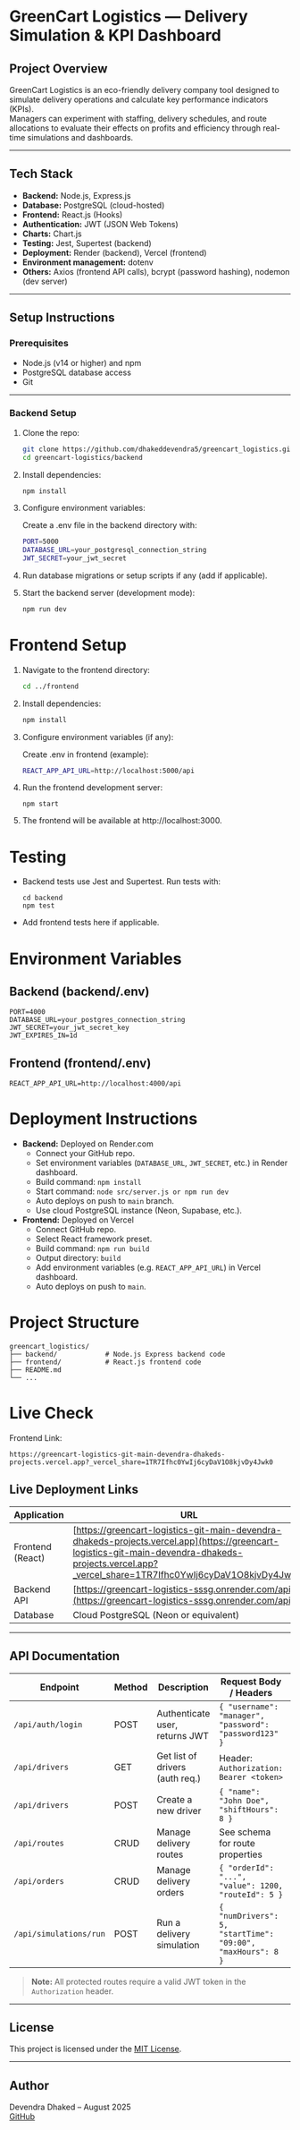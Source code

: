 # GreenCart Logistics — Delivery Simulation & KPI Dashboard

## Project Overview

GreenCart Logistics is an eco-friendly delivery company tool designed to simulate delivery operations and calculate key performance indicators (KPIs).  
Managers can experiment with staffing, delivery schedules, and route allocations to evaluate their effects on profits and efficiency through real-time simulations and dashboards.

---

## Tech Stack

- **Backend:** Node.js, Express.js  
- **Database:** PostgreSQL (cloud-hosted)  
- **Frontend:** React.js (Hooks)  
- **Authentication:** JWT (JSON Web Tokens)  
- **Charts:** Chart.js  
- **Testing:** Jest, Supertest (backend)  
- **Deployment:** Render (backend), Vercel (frontend)  
- **Environment management:** dotenv  
- **Others:** Axios (frontend API calls), bcrypt (password hashing), nodemon (dev server)

---

## Setup Instructions

### Prerequisites

- Node.js (v14 or higher) and npm  
- PostgreSQL database access  
- Git

---

### Backend Setup

1. Clone the repo:
   ```bash
   git clone https://github.com/dhakeddevendra5/greencart_logistics.git
   cd greencart-logistics/backend

2. Install dependencies:
   ```bash
   npm install

3. Configure environment variables:
   
   Create a .env file in the backend directory with:
   ```bash
   PORT=5000
   DATABASE_URL=your_postgresql_connection_string
   JWT_SECRET=your_jwt_secret

4. Run database migrations or setup scripts if any (add if applicable).

5. Start the backend server (development mode):
   ```bash
   npm run dev

# Frontend Setup
1. Navigate to the frontend directory:
   ```bash
   cd ../frontend
   
2. Install dependencies:
   ```bash
   npm install
   
3. Configure environment variables (if any):

   Create .env in frontend (example):
   ```bash
   REACT_APP_API_URL=http://localhost:5000/api

4. Run the frontend development server:
   ```
   npm start
5. The frontend will be available at http://localhost:3000.

# Testing
- Backend tests use Jest and Supertest. Run tests with:

   ```
   cd backend
   npm test
- Add frontend tests here if applicable.

# Environment Variables
## Backend (backend/.env)
   ```
   PORT=4000
   DATABASE_URL=your_postgres_connection_string
   JWT_SECRET=your_jwt_secret_key
   JWT_EXPIRES_IN=1d
```
## Frontend (frontend/.env)
   ```
   REACT_APP_API_URL=http://localhost:4000/api
   ```   
# Deployment Instructions
- **Backend:** Deployed on Render.com
   - Connect your GitHub repo.
   - Set environment variables (```DATABASE_URL```, ```JWT_SECRET```, etc.) in Render dashboard.
   - Build command:
     ```npm install```
   - Start command:
     ```node src/server.js or npm run dev```
   - Auto deploys on push to ```main``` branch.
   - Use cloud PostgreSQL instance (Neon, Supabase, etc.).
- **Frontend:** Deployed on Vercel
   - Connect GitHub repo.
   - Select React framework preset.
   - Build command: ```npm run build```
   - Output directory: ```build```
   - Add environment variables (e.g. ```REACT_APP_API_URL```) in Vercel dashboard.
   - Auto deploys on push to ```main```.

# Project Structure
   ```
   greencart_logistics/
   ├── backend/            # Node.js Express backend code
   ├── frontend/           # React.js frontend code
   ├── README.md
   └── ...
   ```

# Live Check
   Frontend Link:
   ```
   https://greencart-logistics-git-main-devendra-dhakeds-projects.vercel.app?_vercel_share=1TR7Ifhc0YwIj6cyDaV1O8kjvDy4Jwk0
   ```

## Live Deployment Links

| Application       | URL                                                                                     |
|-------------------|-----------------------------------------------------------------------------------------|
| Frontend (React)  | [https://greencart-logistics-git-main-devendra-dhakeds-projects.vercel.app](https://greencart-logistics-git-main-devendra-dhakeds-projects.vercel.app?_vercel_share=1TR7Ifhc0YwIj6cyDaV1O8kjvDy4Jwk0) |
| Backend API       | [https://greencart-logistics-sssg.onrender.com/api](https://greencart-logistics-sssg.onrender.com/api)                           |
| Database          | Cloud PostgreSQL (Neon or equivalent)                                                  |

---

## API Documentation

| Endpoint              | Method | Description                     | Request Body / Headers                                 | Response Example                         |
|-----------------------|--------|---------------------------------|-------------------------------------------------------|-----------------------------------------|
| `/api/auth/login`     | POST   | Authenticate user, returns JWT   | `{ "username": "manager", "password": "password123" }` | `{ "token": "jwt-token" }`               |
| `/api/drivers`        | GET    | Get list of drivers (auth req.)  | Header: `Authorization: Bearer <token>`                | `[ { "id": 1, "name": "John Doe", ...} ]` |
| `/api/drivers`        | POST   | Create a new driver              | `{ "name": "John Doe", "shiftHours": 8 }`              | Created driver object                    |
| `/api/routes`         | CRUD   | Manage delivery routes           | See schema for route properties                         | Created/updated/deleted route            |
| `/api/orders`         | CRUD   | Manage delivery orders           | `{ "orderId": "...", "value": 1200, "routeId": 5 }`    | Created/updated/deleted order            |
| `/api/simulations/run`| POST   | Run a delivery simulation        | `{ "numDrivers": 5, "startTime": "09:00", "maxHours": 8 }` | Simulation KPIs and details             |

> **Note:** All protected routes require a valid JWT token in the `Authorization` header.

---


## License

This project is licensed under the [MIT License](https://opensource.org/licenses/MIT).

---

## Author

Devendra Dhaked – August 2025  
[GitHub](https://github.com/dhakeddevendra5)




